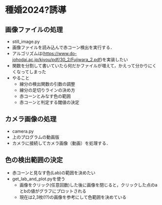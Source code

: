 # 種婚2024?誘導

## 画像ファイルの処理
- still_image.py
- 画像ファイルを読み込んで赤コーン検出を実行する．
- アルゴリズムは(https://www.do-johodai.ac.jp/kiyou/pdf/30_2/Fujiwara_2.pdf)を実装したい
- 関数を分割して書いていたら何だかファイルが増えて，かえって分かりにくくなってしまった
- やること
    - 線分の検出関数の引数の調整
    - 線分の足切りラインの決め方
    - 赤コーンとみなす色の範囲
    - 赤コーンと判定する閾値の決定

## カメラ画像の処理
- camera.py
- 上のプログラムの動画版
- カメラに接続してカメラ画像（動画）を処理する．

## 色の検出範囲の決定
- 赤コーンと見なす色(Lab)の範囲を決めたい
- get_lab_and_plot.pyを使う
    - 画像をクリック(任意回数)した後に画像を閉じると，クリックした点のaとbの値がグラフにプロットされる
    - 現在は2,3枚(!?)の画像を参考にして色範囲を決めている
